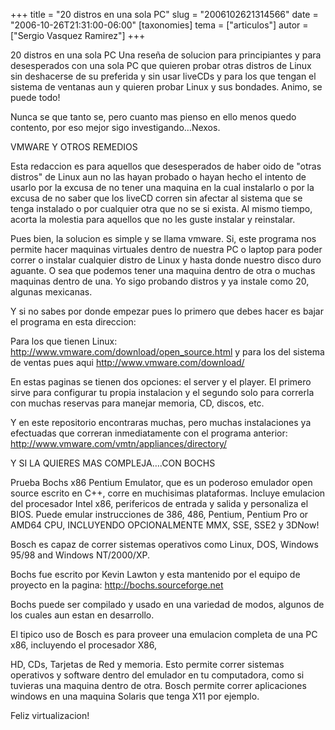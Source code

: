 +++
title = "20 distros en una sola PC"
slug = "2006102621314566"
date = "2006-10-26T21:31:00-06:00"
[taxonomies]
tema = ["articulos"]
autor = ["Sergio Vasquez Ramirez"]
+++

20 distros en una sola PC Una reseña de solucion para principiantes y
para desesperados con una sola PC que quieren probar otras distros de
Linux sin deshacerse de su preferida y sin usar liveCDs y para los que
tengan el sistema de ventanas aun y quieren probar Linux y sus bondades.
Animo, se puede todo!

Nunca se que tanto se, pero cuanto mas pienso en ello menos quedo
contento, por eso mejor sigo investigando…Nexos.

<!-- more -->

VMWARE Y OTROS REMEDIOS

Esta redaccion es para aquellos que desesperados de haber oido de "otras
distros" de Linux aun no las hayan probado o hayan hecho el intento de
usarlo por la excusa de no tener una maquina en la cual instalarlo o por
la excusa de no saber que los liveCD corren sin afectar al sistema que
se tenga instalado o por cualquier otra que no se si exista. Al mismo
tiempo, acorta la molestia para aquellos que no les guste instalar y
reinstalar.

Pues bien, la solucion es simple y se llama vmware. Si, este programa
nos permite hacer maquinas virtuales dentro de nuestra PC o laptop para
poder correr o instalar cualquier distro de Linux y hasta donde nuestro
disco duro aguante. O sea que podemos tener una maquina dentro de otra o
muchas maquinas dentro de una. Yo sigo probando distros y ya instale
como 20, algunas mexicanas.

Y si no sabes por donde empezar pues lo primero que debes hacer es bajar
el programa en esta direccion:

Para los que tienen Linux: <http://www.vmware.com/download/open_source.html> y
para los del sistema de ventas pues aqui <http://www.vmware.com/download/>

En estas paginas se tienen dos opciones: el server y el player. El
primero sirve para configurar tu propia instalacion y el segundo solo
para correrla con muchas reservas para manejar memoria, CD, discos, etc.

Y en este repositorio encontraras muchas, pero muchas instalaciones ya
efectuadas que correran inmediatamente con el programa anterior:
<http://www.vmware.com/vmtn/appliances/directory/>

Y SI LA QUIERES MAS COMPLEJA….CON BOCHS

Prueba Bochs x86 Pentium Emulator, que es un poderoso emulador open
source escrito en C++, corre en muchisimas plataformas. Incluye
emulacion del procesador Intel x86, perifericos de entrada y salida y
personaliza el BIOS. Puede emular instrucciones de 386, 486, Pentium,
Pentium Pro or AMD64 CPU, INCLUYENDO OPCIONALMENTE MMX, SSE, SSE2 y
3DNow!

Bosch es capaz de correr sistemas operativos como Linux, DOS, Windows
95/98 and Windows NT/2000/XP.

Bochs fue escrito por Kevin Lawton y esta mantenido por el equipo de proyecto en
la pagina: <http://bochs.sourceforge.net>

Bochs puede ser compilado y usado en una variedad de modos, algunos de
los cuales aun estan en desarrollo.

El tipico uso de Bosch es para proveer una emulacion completa de una PC
x86, incluyendo el procesador X86,

HD, CDs, Tarjetas de Red y memoria. Esto permite correr sistemas
operativos y software dentro del emulador en tu computadora, como si
tuvieras una maquina dentro de otra. Bosch permite correr aplicaciones
windows en una maquina Solaris que tenga X11 por ejemplo.

Feliz virtualizacion!
